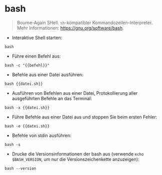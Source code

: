 # bash

> Bourne-Again SHell.
> `sh`-kompatibler Kommandozeilen-Interpreter.
> Mehr Informationen: <https://gnu.org/software/bash>.

- Interaktive Shell starten:

`bash`

- Führe einen Befehl aus:

`bash -c "{{befehl}}"`

- Befehle aus einer Datei ausführen:

`bash {{datei.sh}}`

- Ausführen von Befehlen aus einer Datei, Protokollierung aller ausgeführten Befehle an das Terminal:

`bash -x {{datei.sh}}`

- Führe Befehle aus einer Datei aus und stoppen Sie beim ersten Fehler:

`bash -e {{datei.sh}}`

- Befehle von stdin ausführen:

`bash -s`

- Drucke die Versionsinformationen der bash aus (verwende `echo $BASH_VERSION`, um nur die Versionszeichenkette anzuzeigen):

`bash --version`
